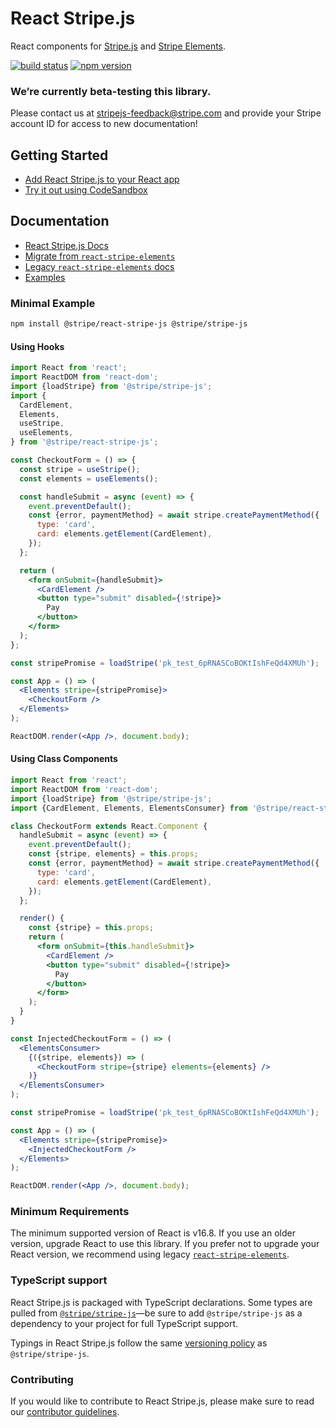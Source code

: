 # React Stripe.js

React components for [Stripe.js](https://stripe.com/docs/stripe-js) and
[Stripe Elements](https://stripe.com/docs/elements).

[![build status](https://img.shields.io/travis/stripe/react-stripe-js/master.svg?style=flat-square)](https://travis-ci.org/stripe/react-stripe-js)
[![npm version](https://img.shields.io/npm/v/@stripe/react-stripe-js.svg?style=flat-square)](https://www.npmjs.com/package/@stripe/react-stripe-js)

### We’re currently beta-testing this library.

Please contact us at
[stripejs-feedback@stripe.com](mailto:stripejs-feedback@stripe.com) and provide
your Stripe account ID for access to new documentation!

## Getting Started

- [Add React Stripe.js to your React app](https://stripe.com/docs/stripe-js/react#setup)
- [Try it out using CodeSandbox](https://codesandbox.io/s/react-stripe-official-q1loc?fontsize=14&hidenavigation=1&theme=dark)

## Documentation

- [React Stripe.js Docs](https://stripe.com/docs/stripe-js/react)
- [Migrate from `react-stripe-elements`](docs/migrating.md)
- [Legacy `react-stripe-elements` docs](https://github.com/stripe/react-stripe-elements/#react-stripe-elements)
- [Examples](examples)

### Minimal Example

```sh
npm install @stripe/react-stripe-js @stripe/stripe-js
```

#### Using Hooks

```jsx
import React from 'react';
import ReactDOM from 'react-dom';
import {loadStripe} from '@stripe/stripe-js';
import {
  CardElement,
  Elements,
  useStripe,
  useElements,
} from '@stripe/react-stripe-js';

const CheckoutForm = () => {
  const stripe = useStripe();
  const elements = useElements();

  const handleSubmit = async (event) => {
    event.preventDefault();
    const {error, paymentMethod} = await stripe.createPaymentMethod({
      type: 'card',
      card: elements.getElement(CardElement),
    });
  };

  return (
    <form onSubmit={handleSubmit}>
      <CardElement />
      <button type="submit" disabled={!stripe}>
        Pay
      </button>
    </form>
  );
};

const stripePromise = loadStripe('pk_test_6pRNASCoBOKtIshFeQd4XMUh');

const App = () => (
  <Elements stripe={stripePromise}>
    <CheckoutForm />
  </Elements>
);

ReactDOM.render(<App />, document.body);
```

#### Using Class Components

```jsx
import React from 'react';
import ReactDOM from 'react-dom';
import {loadStripe} from '@stripe/stripe-js';
import {CardElement, Elements, ElementsConsumer} from '@stripe/react-stripe-js';

class CheckoutForm extends React.Component {
  handleSubmit = async (event) => {
    event.preventDefault();
    const {stripe, elements} = this.props;
    const {error, paymentMethod} = await stripe.createPaymentMethod({
      type: 'card',
      card: elements.getElement(CardElement),
    });
  };

  render() {
    const {stripe} = this.props;
    return (
      <form onSubmit={this.handleSubmit}>
        <CardElement />
        <button type="submit" disabled={!stripe}>
          Pay
        </button>
      </form>
    );
  }
}

const InjectedCheckoutForm = () => (
  <ElementsConsumer>
    {({stripe, elements}) => (
      <CheckoutForm stripe={stripe} elements={elements} />
    )}
  </ElementsConsumer>
);

const stripePromise = loadStripe('pk_test_6pRNASCoBOKtIshFeQd4XMUh');

const App = () => (
  <Elements stripe={stripePromise}>
    <InjectedCheckoutForm />
  </Elements>
);

ReactDOM.render(<App />, document.body);
```

### Minimum Requirements

The minimum supported version of React is v16.8. If you use an older version,
upgrade React to use this library. If you prefer not to upgrade your React
version, we recommend using legacy
[`react-stripe-elements`](https://github.com/stripe/react-stripe-elements).

### TypeScript support

React Stripe.js is packaged with TypeScript declarations. Some types are pulled
from [`@stripe/stripe-js`](https://github.com/stripe/stripe-js)—be sure to add
`@stripe/stripe-js` as a dependency to your project for full TypeScript support.

Typings in React Stripe.js follow the same
[versioning policy](https://github.com/stripe/stripe-js#typescript-support) as
`@stripe/stripe-js`.

### Contributing

If you would like to contribute to React Stripe.js, please make sure to read our
[contributor guidelines](CONTRIBUTING.md).
